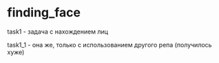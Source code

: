 # finding_face

task1 - задача с нахождением лиц

task1_1 - она же, только с использованием другого репа (получилось хуже)
